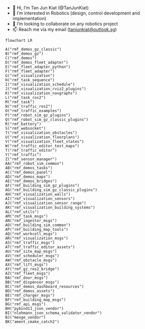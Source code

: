 - 👋 Hi, I’m Tan Jun Kiat (@TanJunKiat)
- 👀 I’m interested in Robotics (design, control development and implementation) 
- 💞️ I’m looking to collaborate on any robotics project
- 📫 Reach me via my email (tanjunkiat@outlook.sg)

<!---
TanJunKiat/TanJunKiat is a ✨ special ✨ repository because its `README.md` (this file) appears on your GitHub profile.
You can click the Preview link to take a look at your changes.
--->

```mermaid
flowchart LR

A("rmf_demos_gz_classic")
B("rmf_demos_gz")
C("rmf_demos")
D("rmf_demos_fleet_adapter")
E("rmf_fleet_adapter_python")
F("rmf_fleet_adapter")
G("rmf_visualization")
H("rmf_task_sequence")
I("rmf_visualization_schedule")
J("rmf_visualization_rviz2_plugins")
K("rmf_visualization_navgraphs")
L("rmf_task_ros2")
M("rmf_task")
N("rmf_traffic_ros2")
O("rmf_traffic_examples")
P("rmf_robot_sim_gz_plugins")
Q("rmf_robot_sim_gz_classic_plugins")
R("rmf_battery")
S("rmf_websocket")
T("rmf_visualization_obstacles")
U("rmf_visualization_floorplans")
V("rmf_visualization_fleet_states")
W("rmf_traffic_editor_test_maps")
T("rmf_traffic_editor")
Y("rmf_traffic")
Z("rmf_sensor_manager")
AA("rmf_robot_sim_common")
AB("rmf_demos_tasks")
AC("rmf_demos_panel")
AD("rmf_demos_maps")
AE("rmf_demos_bridges")
AF("rmf_building_sim_gz_plugins")
AG("rmf_building_sim_gz_classic_plugins")
AH("rmf_visualization_walls")
AI("rmf_visualization_sensors")
AJ("rmf_visualization_sensor_range")
AK("rmf_visualization_building_systems")
AL("rmf_utils")
AM("rmf_task_msgs")
AN("rmf_ingestor_msgs")
AO("rmf_building_sim_common")
AP("rmf_building_map_tools")
AQ("rmf_workcell_msgs")
AR("rmf_visualization_msgs")
AS("rmf_traffic_msgs")
AT("rmf_traffic_editor_assets")
AU("rmf_site_map_msgs")
AV("rmf_scheduler_msgs")
AW("rmf_obstacle_msgs")
AX("rmf_lift_msgs")
AY("rmf_gz_ros2_bridge")
AZ("rmf_fleet_msgs")
BA("rmf_door_msgs")
BB("rmf_dispenser_msgs")
BC("rmf_demos_dashboard_resources")
BD("rmf_demos_assets")
BE("rmf_charger_msgs")
BF("rmf_building_map_msgs")
BG("rmf_api_msgs")
BH("pybind11_json_vendor")
BI("nlohmann_json_schema_validator_vendor")
BJ("menge_vendor")
BK("ament_cmake_catch2")
```
